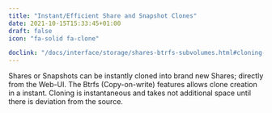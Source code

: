```yaml
---
title: "Instant/Efficient Share and Snapshot Clones"
date: 2021-10-15T15:33:45+01:00
draft: false
icon: "fa-solid fa-clone"

doclink: "/docs/interface/storage/shares-btrfs-subvolumes.html#cloning-a-share.html"
---
```


Shares or Snapshots can be instantly cloned into brand new Shares; directly from the Web-UI.
The Btrfs (Copy-on-write) features allows clone creation in a instant.
Cloning is instantaneous and takes not additional space until there is deviation from the source.  